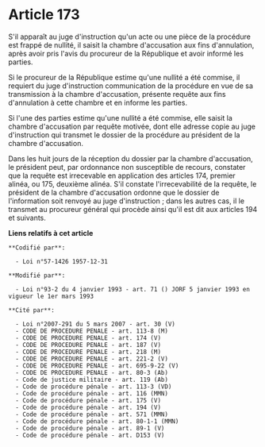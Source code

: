 # Article 173

S'il apparaît au juge d'instruction qu'un acte ou une pièce de la procédure est frappé de nullité, il saisit la chambre
d'accusation aux fins d'annulation, après avoir pris l'avis du procureur de la République et avoir informé les parties.

Si le procureur de la République estime qu'une nullité a été commise, il requiert du juge d'instruction communication de la
procédure en vue de sa transmission à la chambre d'accusation, présente requête aux fins d'annulation à cette chambre et en
informe les parties.

Si l'une des parties estime qu'une nullité a été commise, elle saisit la chambre d'accusation par requête motivée, dont elle
adresse copie au juge d'instruction qui transmet le dossier de la procédure au président de la chambre d'accusation.

Dans les huit jours de la réception du dossier par la chambre d'accusation, le président peut, par ordonnance non susceptible
de recours, constater que la requête est irrecevable en application des articles 174, premier alinéa, ou 175, deuxième
alinéa. S'il constate l'irrecevabilité de la requête, le président de la chambre d'accusation ordonne que le dossier de
l'information soit renvoyé au juge d'instruction ; dans les autres cas, il le transmet au procureur général qui procède ainsi
qu'il est dit aux articles 194 et suivants.

**Liens relatifs à cet article**

	**Codifié par**:

	  - Loi n°57-1426 1957-12-31

	**Modifié par**:

	  - Loi n°93-2 du 4 janvier 1993 - art. 71 () JORF 5 janvier 1993 en vigueur le 1er mars 1993

	**Cité par**:

	  - Loi n°2007-291 du 5 mars 2007 - art. 30 (V)
	  - CODE DE PROCEDURE PENALE - art. 113-8 (M)
	  - CODE DE PROCEDURE PENALE - art. 174 (V)
	  - CODE DE PROCEDURE PENALE - art. 187 (V)
	  - CODE DE PROCEDURE PENALE - art. 218 (M)
	  - CODE DE PROCEDURE PENALE - art. 221-2 (V)
	  - CODE DE PROCEDURE PENALE - art. 695-9-22 (V)
	  - CODE DE PROCEDURE PENALE - art. 80-3 (Ab)
	  - Code de justice militaire - art. 119 (Ab)
	  - Code de procédure pénale - art. 113-3 (VD)
	  - Code de procédure pénale - art. 116 (MMN)
	  - Code de procédure pénale - art. 175 (V)
	  - Code de procédure pénale - art. 194 (V)
	  - Code de procédure pénale - art. 571 (MMN)
	  - Code de procédure pénale - art. 80-1-1 (MMN)
	  - Code de procédure pénale - art. 89-1 (V)
	  - Code de procédure pénale - art. D153 (V)

